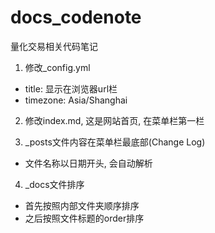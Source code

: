 # docs_codenote
量化交易相关代码笔记

1. 修改_config.yml
- title: 显示在浏览器url栏
- timezone: Asia/Shanghai

2. 修改index.md, 这是网站首页, 在菜单栏第一栏

3. _posts文件内容在菜单栏最底部(Change Log)
- 文件名称以日期开头, 会自动解析

4. _docs文件排序
- 首先按照内部文件夹顺序排序
- 之后按照文件标题的order排序